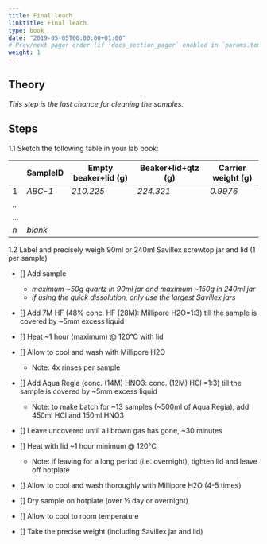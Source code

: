 ```yaml
---
title: Final leach
linktitle: Final leach
type: book
date: "2019-05-05T00:00:00+01:00"
# Prev/next pager order (if `docs_section_pager` enabled in `params.toml`)
weight: 1
---
```

## Theory
_This step is the last chance for cleaning the samples._

## Steps
1.1 Sketch the following table in your lab book:

|    |SampleID|Empty beaker+lid (g)|Beaker+lid+qtz (g)|Carrier weight (g)|
|----|--------|--------------------|------------------|------------------|
|1   |_ABC-1_ |           _210.225_|         _224.321_|          _0.9976_|
|..  |        |                    |                  |                  |
|... |        |                    |                  |                  |
|_n_ |_blank_ |                    |                  |                  |

1.2 Label and precisely weigh 90ml or 240ml Savillex screwtop jar and lid (1 per sample)
- [] Add sample 
   - _maximum ~50g quartz in 90ml jar and maximum ~150g in 240ml jar_
   - _if using the quick dissolution, only use the largest Savillex jars_

- [] Add 7M HF (48% conc. HF (28M): Millipore H2O=1:3) till the sample is covered by ~5mm excess liquid
- [] Heat ~1 hour (maximum) @ 120°C with lid 
- [] Allow to cool and wash with Millipore H2O
	 - Note: 4x rinses per sample

- [] Add Aqua Regia (conc. (14M) HNO3: conc. (12M) HCl =1:3) till the sample is covered by ~5mm excess liquid
	 - Note: to make batch for ~13 samples (~500ml  of Aqua Regia), add 450ml HCl and 150ml HNO3

- [] Leave uncovered until all brown gas has gone, ~30 minutes
- [] Heat with lid ~1 hour minimum @ 120°C
	 - Note: if leaving for a long period (i.e. overnight), tighten lid and leave off hotplate

- [] Allow to cool and wash thoroughly with Millipore H2O (4-5 times)
- [] Dry sample on hotplate (over ½ day or overnight)
- [] Allow to cool to room temperature
- [] Take the precise weight (including Savillex jar and lid)
